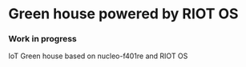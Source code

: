 # Green house powered by RIOT OS
### Work in progress
IoT Green house based on nucleo-f401re and RIOT OS